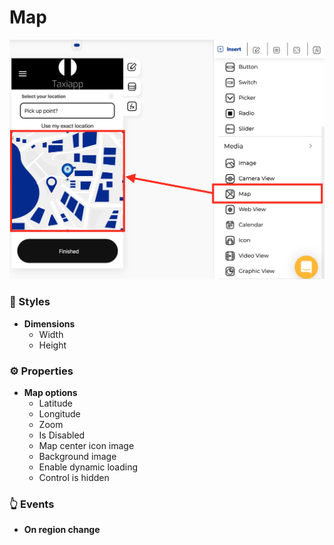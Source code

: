 # Map

![](../../../.gitbook/assets/captura-de-pantalla-2020-02-06-a-la-s-14.59.37.png)



### 🎨 Styles 

* **Dimensions**
  * Width
  * Height

### ⚙ Properties

* **Map options**
  * Latitude
  * Longitude
  * Zoom
  * Is Disabled
  * Map center icon image
  * Background image
  * Enable dynamic loading
  * Control is hidden

### 👆 Events

* **On region change**

